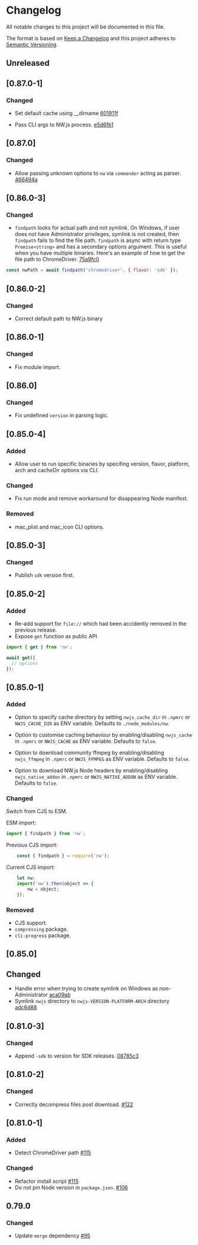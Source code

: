 # Changelog

All notable changes to this project will be documented in this file.

The format is based on [Keep a Changelog](http://keepachangelog.com/)
and this project adheres to [Semantic Versioning](http://semver.org/).

## Unreleased

## [0.87.0-1]

### Changed

- Set default cache using __dirname [601911f](https://github.com/nwjs/npm-installer/commit/601911fbb374fd01b07fa138718b0d7d2751fc51)

- Pass CLI args to NW.js process. [e5d6fb1](https://github.com/nwjs/npm-installer/commit/e5d6fb18a291f30a318dc0df5806e69a6f83ea9b)

## [0.87.0]

### Changed

- Allow passing unknown options to `nw` via `commander` acting as parser. [466494a](https://github.com/nwjs/npm-installer/commit/466494adbf3894210d753cc3d59050ae3c4d8d0c)

## [0.86.0-3]

### Changed

- `findpath` looks for actual path and not symlink. On Windows, if user does not have Administrator privileges, symlink is not created, then `findpath` fails to find the file path. `findpath` is async with return type `Promise<string>` and has a secondary options argument. This is useful when you have multiple binaries. Here's an example of how to get the file path to ChromeDriver. [75a9fc0](https://github.com/nwjs/npm-installer/commit/75a9fc02a2aeb91fc1a7b49700fb9617ff3c020b)

```js
const nwPath = await findpath('chromedriver', { flavor: 'sdk' });
```

## [0.86.0-2]

### Changed

- Correct default path to NW.js binary

## [0.86.0-1]

### Changed

- Fix module import.

## [0.86.0]

### Changed

- Fix undefined `version` in parsing logic.

## [0.85.0-4]

### Added

- Allow user to run specific binaries by specifing version, flavor, platform, arch and cacheDir options via CLI.

### Changed

- Fix run mode and remove workaround for disappearing Node manifest.

### Removed

- mac_plist and mac_icon CLI options.

## [0.85.0-3]

### Changed

- Publish `sdk` version first.

## [0.85.0-2]

### Added

- Re-add support for `file://` which had been accidently removed in the previous release.
- Expose `get` function as public API

```js
import { get } from 'nw';

await get({
  // options
});
```

## [0.85.0-1]

### Added

- Option to specify cache directory by setting `nwjs_cache_dir` in `.npmrc` or `NWJS_CACHE_DIR` as ENV variable. Defaults to `./node_modules/nw`.

- Option to customise caching behaviour by enabling/disabling `nwjs_cache` in `.npmrc` or `NWJS_CACHE` as ENV variable. Defaults to `false`.

- Option to download community ffmpeg by enabling/disabling `nwjs_ffmpeg` in `.npmrc` or `NWJS_FFMPEG` as ENV variable. Defaults to `false`.

- Option to download NW.js Node headers by enabling/disabling `nwjs_native_addon` in `.npmrc` or `NWJS_NATIVE_ADDON` as ENV variable. Defaults to `false`.

### Changed

Switch from CJS to ESM.

ESM import:

```javascript
import { findpath } from 'nw';
```

Previous CJS import:

```javascript
    const { findpath } = require('nw');
```

Current CJS import:

```javascript
    let nw;
    import('nw').then(object => {
        nw = object;
    });
```

### Removed

- CJS support.
- `compressing` package.
- `cli-progress` package.

## [0.85.0]

## Changed

- Handle error when trying to create symlink on Windows as non-Administrator [aca09ab](https://github.com/nwjs/npm-installer/commit/aca09abbd315fc87c6c4f813748aa4a5898bbda7)
- Symlink `nwjs` directory to `nwjs-VERSION-PLATFORM-ARCH` directory [adc6d88](https://github.com/nwjs/npm-installer/commit/adc6d88cc3ed3fcf79d30278f99b7440f8961ead)

## [0.81.0-3]

### Changed

- Append `-sdk` to version for SDK releases. [08785c3](https://github.com/nwjs/npm-installer/commit/08785c36d7df9878439a6e3d0de4273bf220216f)

## [0.81.0-2]

### Changed

- Correctly decompress files post download. [#122](https://github.com/nwjs/npm-installer/pull/122)

## [0.81.0-1]

### Added

- Detect ChromeDriver path [#115](https://github.com/nwjs/npm-installer/pull/115)

### Changed

- Refactor install script [#115](https://github.com/nwjs/npm-installer/pull/115)
- Do not pin Node version in `package.json`. [#106](https://github.com/nwjs/npm-installer/pull/106)

## 0.79.0

### Changed

- Update `merge` dependency [#95](https://github.com/nwjs/npm-installer/pull/95)
